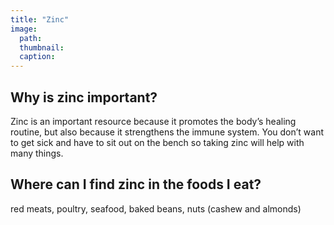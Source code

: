```yaml
---
title: "Zinc"
image:
  path: 
  thumbnail: 
  caption: 
---
```


## Why is zinc important?
Zinc is an important resource because it promotes the body’s healing routine, but also because it strengthens the immune system. 
You don’t want to get sick and have to sit out on the bench so taking zinc will help with many things.

## Where can I find zinc in the foods I eat?
red meats, poultry, seafood, baked beans, nuts (cashew and almonds)
